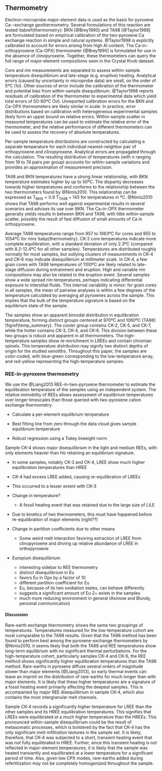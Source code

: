 ## Thermometry

Electron-microprobe major-element data is used as the basis for pyroxene
Ca--exchange geothermometry. Several formulations of this reaction are
tested \tabref{thermometry}: BKN [@Brey1990] and TA98 [@Taylor1998] are
formulated based on empirical calibration of the two-pyroxene Ca exchange
reaction in simple and natural systems. @Taylor1998 is explicitly calibrated to
account for errors arising from high Al content.
The Ca-in-orthopyroxene (Ca-OPX) thermometer [@Brey1990] is formulated for
use in the absence of clinopyroxene.
Together, these thermometers can query the full range of major-element compositions
seen in the Crystal Knob dataset.

<!--[[thermometry]]-->

Core and rim measurements are separated to assess within-sample
temperature disequilibrium and late-stage (e.g. eruptive) heating. Analytical errors (caused by
uncertainty in microprobe data) are small, on the order of 5ºC (1$\sigma$).
Other sources of error include the calibration of the thermometer
and potential bias from within-sample disequilibrium. @Taylor1998
reports residuals of calibration of the thermometer to experimental
data which yield total errors of 50-60ºC (1$\sigma$). Unreported calibration errors for the
BKN and Ca-OPX thermometers are likely similar in scale. In practice,
error distributions based on calibration with heterogeneous experimental
samples likely form an upper bound on relative errors. Within-sample scatter in measured temperatures
can be used to estimate the relative error of the thermometer, and the relative
performance of different thermometers can be used to assess the recovery of absolute temperatures.

Per-sample temperature distributions are
constructed by calculating a separate temperature for each individual nearest-neighbor
pair of orthopyroxene and clinopyroxene.
Analytical errors are propagated through the calculation.
The resulting distribution of temperatures (with *n* ranging from 19 to 74 pairs per
group) accounts for within-sample variations and provides an
approximation of measurement precision.

TA98 and BKN temperatures have a strong linear relationship, with BKN
temperature estimates higher by up to 50ºC.
The disparity decreases
towards higher temperatures and conforms to the relationship between
the two thermometers found by @Nimis2010.
This relationship can be expressed as
$\textrm{T}_\textrm{BKN} = 0.9~\textrm{T}_\textrm{TA98} + 145$ for temperatures
in ºC.
@Nimis2010 shows that TA98 performs well against
experimental results in several scenarios and advises its use over BKN.
The Ca-in-OPX thermometer generally yields results in between BKN and TA98,
with little within-sample scatter, possibly the result of fast diffusion
of small amounts of Ca in orthopyroxene. <!-- *** --->

Average TA98 temperatures range from 957 to 1063ºC for cores and
955 to 1054ºC for rims \tabp{thermometry}.
CK-2 core temperatures indicate more complete
equilibration, with a standard deviation of only 2.3ºC (compared
with 8.2-12.4ºC for all other samples). Temperatures are distributed roughly normally
for most samples, but outlying clusters of measurements in CK-4 and CK-6 may indicate
disequilibrium at millimeter scale.
In CK-4, a few grain cores with TA98
temperatures of 1100ºC are likely related to late-stage diffusion during
entrainment and eruption.
High and variable rim compositions may also be related to the eruption event.
Several samples show a wide spread rim temperatures, perhaps
indicating differential exposure to interstital fluids.
This internal variability is minor: for grain cores in all samples,
the mean of pairwise analyses is within a few degrees
of the temperature calculated by averaging all pyroxenes across the sample.
This implies that the bulk of the temperature signature
is based on the equilibrium state of the sample.

The samples show an apparent bimodal
distribution in equilibration temperature, forming distinct groups
centered at 970ºC and 1060ºC (TA98) \figref{temp_summary}.
The cooler group contains CK-2, CK-5, and CK-7, while the hotter
contains CK-3, CK-4, and CK-6.
This division between these two groups is robust and apparent in all thermometers.
The high-temperature samples show re-enrichment in LREEs and contain chromian spinels.
This temperature distribution may signify two distinct depths of origin for
the studied xenoliths. Throughout this paper, the samples are color-coded, with
blue-green corresponding to the low-temperature array, and red-yellow representing
the high-temperature samples.

<!--[[temp_comparisons]]-->
<!--[[temp_summary]]-->

### REE-in-pyroxene thermometry

We use the @Liang2013 REE-in-two-pyroxene thermometer to estimate the
equilibration temperature of the samples using an independent system.
The relative immobility of REEs allows assessment
of equilibrium temperatures over longer timescales than those queried
with two-pyroxene cation exchange thermometry.


- Calculate a per-element equilibrium temperature
- Best fitting line from zero through the data cloud gives sample
  equilibrium temperature

- Robust regression using a Tukey biweight norm


Sample CK-4 shows major disequilibrium in the light and medium REEs, with only
elements heavier than Ho retaining an equilibrium signature.

- In some samples, notably CK-3 and CK-4, LREE show much higher
  equilibration temperatures than HREE
- CK-4 had excess LREE added, causing re-equilibration of LREEs
- This occurred to a lesser extent with CK-3
- Change in temperature?
  - A fossil heating event that was retained due to the large size of LILE
- Due to kinetics of two thermometers, this must have happened before
  re-equilibration of major elements (right??)
- Change in partition coefficients due to other means
  - Some weird melt interaction favoring extraction of LREE from
    clinopyroxene and driving up relative abundance of LREE in
    orthopyroxene

- Europium disequilibrium
  - interesting sidebar to REE thermometry
  - distinct disequilibrium in Eu
  - favors Eu in Opx by a factor of 10
  - different partition coefficient for Eu
  - Eu, because of its two oxidiation states, can behave differently
  - suggests a significant amount of Eu 2+ exists in the samples
  - much more reducing environment in general (Asimow and Blundy,
    personal communication)

<!-- (more descriptive text here?) -->

#### Discussion

Rare-earth exchange thermometry shows the same two groupings of
temperatures. Temperatures measured for the low-temperature cohort are
most comparable to the TA98 results. Given that the TA98 method has been
found to perform best among the pyroxene-exchange thermometers by
@Nimis2010, it seems likely that both the TA98 and REE temperatures show
long-term equilibrium with no significant thermal perturbations. For the
high-temperature cohort, particularly samples CK-4 and CK-6, the REE
method shows significantly higher equilibration temperatures than the
TA98 method. Rare-earths in pyroxene diffuse several orders of magnitude
slower than major elements [@Liang2013], so early thermal events can
leave an imprint on the distribution of rare-earths for much longer than
with major elements. It is likely that these higher temperatures are a
signature of a fossil heating event primarily affecting the deepest
samples. This is accompanied by major REE disequilibrium in sample CK-4,
which also contains the most intergranular melt channels.

Sample CK-4 records a significantly higher temperature for LREE than the
other samples and its HREE equilibration temperatures. This signifies
that LREEs were equilibrated at a much higher temperature than the
HREEs. This pronounced within-sample disequilibrium could be the result
of metasomatic processes, which is bolstered by the fact that CK-4 has
the only significant melt-infiltration textures in the sample set. It is
likely, therefore, that CK-4 was subjected to a short, transient heating
event that was not fully equilibrated in HREE. Further, since this
transient heating is not reflected in major-element temperatures, it is
likely that the sample was heated transiently and equilibrated at a
lower temperature for a significant period of time. Also, given low CPX modes,
rare-earths added during refertilization may not be completely
homogenized throughout the sample.


